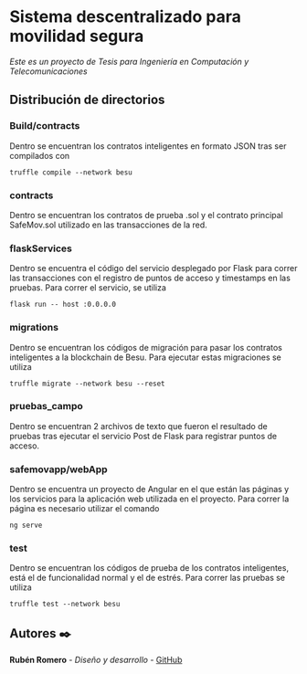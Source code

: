 # Sistema descentralizado para movilidad segura
_Este es un proyecto de Tesis para Ingeniería en Computación y Telecomunicaciones_

## Distribución de directorios

### Build/contracts 

Dentro se encuentran los contratos inteligentes en formato JSON tras ser compilados con 
```
truffle compile --network besu
```

### contracts

Dentro se encuentran los contratos de prueba .sol y el contrato principal SafeMov.sol utilizado en las transacciones de la red.

### flaskServices

Dentro se encuentra el código del servicio desplegado por Flask para correr las transacciones con el registro de puntos de acceso y timestamps en las pruebas. Para correr el servicio, se utiliza

```
flask run -- host :0.0.0.0
```

### migrations

Dentro se encuentran los códigos de migración para pasar los contratos inteligentes a la blockchain de Besu. Para ejecutar estas migraciones se utiliza

```
truffle migrate --network besu --reset
```

### pruebas_campo

Dentro se encuentran 2 archivos de texto que fueron el resultado de pruebas tras ejecutar el servicio Post de Flask para registrar puntos de acceso.

### safemovapp/webApp

Dentro se encuentra un proyecto de Angular en el que están las páginas y los servicios para la aplicación web utilizada en el proyecto. Para correr la página es necesario utilizar el comando 

```
ng serve
```

### test

Dentro se encuentran los códigos de prueba de los contratos inteligentes, está el de funcionalidad normal y el de estrés. Para correr las pruebas se utiliza

```
truffle test --network besu 
```

## Autores ✒️

**Rubén Romero** - *Diseño y desarrollo* - [GitHub](https://github.com/rubenchos6)
